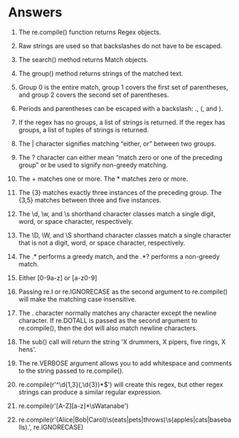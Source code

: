 # Answers

1. The re.compile() function returns Regex objects.

2. Raw strings are used so that backslashes do not have to be escaped.

3. The search() method returns Match objects.

4. The group() method returns strings of the matched text.

5. Group 0 is the entire match, group 1 covers the first set of parentheses, and group 2 covers the second set of parentheses.

6. Periods and parentheses can be escaped with a backslash: \., \(, and \).

7. If the regex has no groups, a list of strings is returned. If the regex has groups, a list of tuples of strings is returned.

8. The | character signifies matching “either, or” between two groups.

9. The ? character can either mean “match zero or one of the preceding group” or be used to signify non-greedy matching.

10. The + matches one or more. The * matches zero or more.

11. The {3} matches exactly three instances of the preceding group. The {3,5} matches between three and five instances.

12. The \d, \w, and \s shorthand character classes match a single digit, word, or space character, respectively.

13. The \D, \W, and \S shorthand character classes match a single character that is not a digit, word, or space character, respectively.

14. The .* performs a greedy match, and the .*? performs a non-greedy match.

15. Either [0-9a-z] or [a-z0-9]

16. Passing re.I or re.IGNORECASE as the second argument to re.compile() will make the matching case insensitive.

17. The . character normally matches any character except the newline character. If re.DOTALL is passed as the second argument to re.compile(), then the dot will also match newline characters.

18. The sub() call will return the string 'X drummers, X pipers, five rings, X hens'.

19. The re.VERBOSE argument allows you to add whitespace and comments to the string passed to re.compile().

20. re.compile(r'^\d{1,3}(,\d{3})*$') will create this regex, but other regex strings can produce a similar regular expression.

21. re.compile(r'[A-Z][a-z]*\sWatanabe')

22. re.compile(r'(Alice|Bob|Carol)\s(eats|pets|throws)\s(apples|cats|baseballs)\.', re.IGNORECASE)
